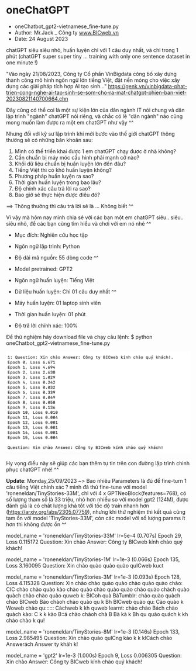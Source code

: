 # oneChatGPT
- oneChatbot_gpt2-vietnamese_fine-tune.py
- Author: Mr.Jack _ Công ty www.BICweb.vn
- Date: 24 August 2023

chatGPT siêu siêu nhỏ, huấn luyện chỉ với 1 câu duy nhất, và chỉ trong 1 phút (chatGPT super super tiny ... training with only one sentence dataset in one minute !)

"Vào ngày 21/08/2023, Công ty Cổ phần VinBigdata công bố xây dựng thành công mô hình ngôn ngữ lớn tiếng Việt, đặt nền móng cho việc xây dựng các giải pháp tích hợp AI tạo sinh..." 
https://genk.vn/vinbigdata-phat-trien-cong-nghe-ai-tao-sinh-se-som-cho-ra-mat-chatgpt-phien-ban-viet-20230821140700664.chn

Đây cũng có thể coi là một sự kiện lớn của dân ngành IT nói chung và dân lập trình "ngành" chatGPT nói riêng, và chắc có lẽ "dân ngành" nào cũng mong muốn làm được ra một em chatGPT như vậy ^^

Nhưng đối với kỹ sư lập trình khi mới bước vào thế giới chatGPT thông thường sẽ có những băn khoăn sau:
1. Mình có thể triển khai được 1 em chatGPT chạy được ở nhà không?
2. Cần chuẩn bị máy móc cấu hình phải mạnh cỡ nào?
3. Khối dữ liệu chuẩn bị huấn luyện lớn đến đâu?
4. Tiếng Việt thì có khó huấn luyện không?
5. Phương pháp huấn luyện ra sao?
6. Thời gian huấn luyện trong bao lâu? 
7. Độ chính xác câu trả lời ra sao?
8. Bao giờ sẽ thực hiện được điều đó?

==> Thông thường thì câu trả lời sẽ là ... Không biết ^^


Vì vậy mà hôm nay mình chia sẻ với các bạn một em chatGPT siêu.. siêu.. siêu nhỏ, để các bạn cùng tìm hiểu và chơi với em nó nhé ^^

- Mục đích: Nghiên cứu học tập
- Ngôn ngữ lập trình: Python
- Độ dài mã nguồn: 55 dòng code ^^
- Model pretrained: GPT2

- Ngôn ngữ huấn luyện: Tiếng Việt
- Dữ liệu huấn luyện: Chỉ 01 câu duy nhất ^^
- Máy huấn luyện: 01 laptop sinh viên
- Thời gian huấn luyện: 01 phút
- Độ trả lời chính xác: 100%

Để thử nghiệm hãy download file và chạy câu lệnh:
$ python oneChatbot_gpt2-vietnamese_fine-tune.py

![alt text](https://github.com/Mr-Jack-Tung/oneChatGPT/blob/main/oneChatbot_Screenshot%202023-08-24%20at%2011.30.png)

Hy vọng điều này sẽ giúp các bạn thêm tự tin trên con đường lập trình chinh phục chatGPT nhé! ^^


**Update**: Monday,25/09/2023 ~> Bao nhiêu Parameters là đủ để fine-turn 1 câu tiếng Việt chính xác ?
mình đã thử fine-tune với model 'roneneldan/TinyStories-33M', chỉ với 4 x GPTNeoBlock(features=768), có số lượng tham số là 33 triệu, nhỏ hơn nhiều so với model gpt2 (124M), được đánh giá là có chất lượng khá tốt với tốc độ train nhanh hơn (https://arxiv.org/abs/2305.07759), nhưng khi thử nghiệm thì kết quả cũng tạm ổn với model 'TinyStories-33M', còn các model với số lượng params ít hơn thì không được ổn ^^

model_name = 'roneneldan/TinyStories-33M'
lr=5e-4
(0.707s) Epoch 29, Loss 0.115172
Question: Xin chào Answer: Công ty BICweb kính chào quý khách!


model_name = 'roneneldan/TinyStories-1M'
lr=1e-3
(0.066s) Epoch 135, Loss 3.160095
Question: Xin chào quào quào quào quICweb kuct

model_name = 'roneneldan/TinyStories-3M'
lr=1e-3
(0.093s) Epoch 128, Loss 4.115328
Question: Xin chào chào quào quào chào quào quào chào: CIC chào chào quào kào chào quào chào quào quào chào quào chàch quào quàch chào chào quào quweb k: BICoh quà BàTumblr: chào quào quàch chào BICweb Bào chàoh chào quào qu k Bh BICweb quào qu: Cào quào k Woweb chào qu:::::: Càchweb k kh quweb learnt: chào chào Bách chào quàch kào: C k k kào B::á chào chàoh chà B Bà kà k Bh qu quào quách k kh chào chào k qu!

model_name = 'roneneldan/TinyStories-8M'
lr=1e-3
(0.146s) Epoch 133, Loss 2.985495
Question: Xin chào quào quICng kào k k kICách chào Answerách Answer ty kháh k!

model_name = 'gpt2'
lr=1e-3
(1.000s) Epoch 9, Loss 0.006305
Question: Xin chào Answer: Công ty BICweb kính chào quý khách!
